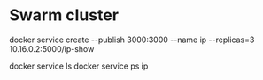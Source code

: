 # Swarm cluster

docker service create --publish 3000:3000 --name ip --replicas=3 10.16.0.2:5000/ip-show

docker service ls
docker service ps ip

